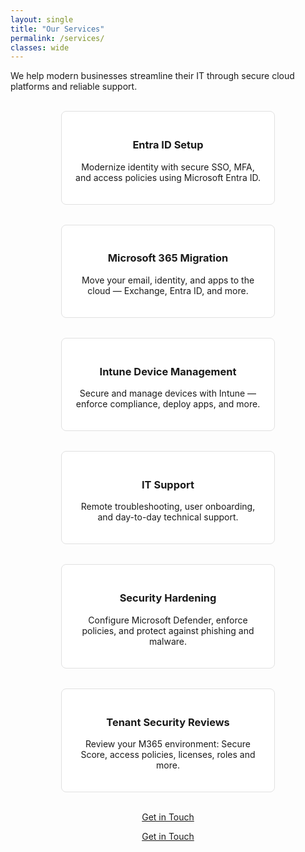 ```yaml
---
layout: single
title: "Our Services"
permalink: /services/
classes: wide
---
```


We help modern businesses streamline their IT through secure cloud platforms and reliable support.

<br>

<style>
.service-card {
  flex: 1 1 250px;
  max-width: 300px;
  padding: 20px;
  border-radius: 8px;
  transition: transform 0.2s ease, box-shadow 0.2s ease;
  background: #fff;
  border: 1px solid #e1e1e1;
}
.service-card:hover {
  transform: translateY(-5px);
  box-shadow: 0 10px 25px rgba(0, 0, 0, 0.1);
  border-color: #ccc;
}
.service-icon {
  font-size: 40px;
  color: #0057ff;
  margin-bottom: 10px;
}
</style>

<div style="display: flex; flex-wrap: wrap; justify-content: center; gap: 2rem; text-align: center;">

  <div class="service-card">
    <i class="fas fa-user-shield service-icon"></i>
    <h3>Entra ID Setup</h3>
    <p>Modernize identity with secure SSO, MFA, and access policies using Microsoft Entra ID.</p>
  </div>

  <div class="service-card">
    <i class="fas fa-cloud-upload-alt service-icon"></i>
    <h3>Microsoft 365 Migration</h3>
    <p>Move your email, identity, and apps to the cloud — Exchange, Entra ID, and more.</p>
  </div>

  <div class="service-card">
    <i class="fas fa-mobile-alt service-icon"></i>
    <h3>Intune Device Management</h3>
    <p>Secure and manage devices with Intune — enforce compliance, deploy apps, and more.</p>
  </div>

  <div class="service-card">
    <i class="fas fa-tools service-icon"></i>
    <h3>IT Support</h3>
    <p>Remote troubleshooting, user onboarding, and day-to-day technical support.</p>
  </div>

  <div class="service-card">
    <i class="fas fa-shield-alt service-icon"></i>
    <h3>Security Hardening</h3>
    <p>Configure Microsoft Defender, enforce policies, and protect against phishing and malware.</p>
  </div>

  <div class="service-card">
    <i class="fas fa-search service-icon"></i>
    <h3>Tenant Security Reviews</h3>
    <p>Review your M365 environment: Secure Score, access policies, licenses, roles and more.</p>
  </div>

</div>

<br>

<p style="text-align: center;"><a href="{{ site.baseurl }}/contact/" class="btn btn--primary">Get in Touch</a></p>

<p style="text-align: center;"><a href="/contact/" class="btn btn--primary">Get in Touch</a></p>


